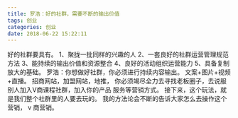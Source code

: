 ```yaml
---
title: 罗浩：好的社群，需要不断的输出价值
tags: 创业
categories: 创业
date: 2018-06-22 15:22:11
---
```


好的社群要具有。
 1、聚拢一批同样的兴趣的人
 2、一套良好的社群运营管理规范方法
 3、能持续的输出价值和资源整合
 4、良好的活动组织运营能力
 5、具备复制放大的基础。
罗浩：你想做好社群，你必须进行持续内容输出。
文案+图片+视频+直播。
招商网站，加盟网站，地推，
你必须竭尽全力去寻找老板圈子，去说服别人加入V商课程社群，加入你的产品 服务等营销方式。
接下来，这个玩法，就是我们整个社群里的人要去玩的。
我的方法论会不断的告诉大家怎么去操作这个营销，
v 商营销。